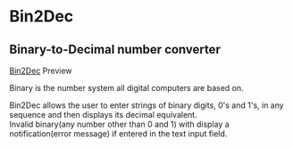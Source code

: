 # Bin2Dec
## Binary-to-Decimal number converter

[Bin2Dec](https://joviksdev.github.io/Bin2Dec/) Preview

Binary is the number system all digital computers are based on.<br />

Bin2Dec allows the user to enter strings of binary digits, 0's and 1's, in any sequence and then displays its decimal equivalent.<br />
Invalid binary(any number other than 0 and 1) with display a notification(error message) if entered in the text input field.
